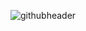 ![githubheader](https://user-images.githubusercontent.com/60049864/118740925-0c01bb80-b81b-11eb-9164-3ddcf58df678.PNG)
